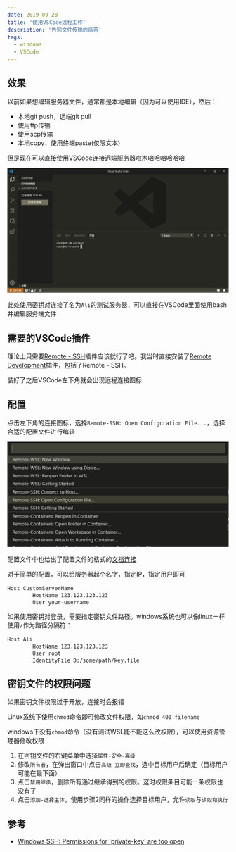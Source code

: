 ```yaml
---
date: 2019-09-28
title: '使用VSCode远程工作'
description: '告别文件传输的痛苦'
tags:
  - windows
  - VSCode
---
```


## 效果

以前如果想编辑服务器文件，通常都是本地编辑（因为可以使用IDE），然后：
- 本地git push，远端git pull
- 使用ftp传输
- 使用scp传输
- 本地copy，使用终端paste(仅限文本)

但是现在可以直接使用VSCode连接远端服务器啦木哈哈哈哈哈哈

![](./_img/190928-1.png)

此处使用密钥对连接了名为`Ali`的测试服务器，可以直接在VSCode里面使用bash并编辑服务端文件

## 需要的VSCode插件

理论上只需要[Remote - SSH]()插件应该就行了吧。我当时直接安装了[Remote Development](https://marketplace.visualstudio.com/items?itemName=ms-vscode-remote.vscode-remote-extensionpack)插件，包括了Remote - SSH。

装好了之后VSCode左下角就会出现远程连接图标

## 配置

点击左下角的连接图标，选择`Remote-SSH: Open Configuration File...`，选择合适的配置文件进行编辑

![](./_img/190928-2.png)

配置文件中也给出了配置文件的格式的[文档连接](https://linux.die.net/man/5/ssh_config)

对于简单的配置，可以给服务器起个名字，指定IP，指定用户即可

```
Host CustomServerName
		HostName 123.123.123.123
		User your-username
```

如果使用密钥对登录，需要指定密钥文件路径。windows系统也可以像linux一样使用`/`作为路径分隔符：

```
Host Ali
		HostName 123.123.123.123
		User root
		IdentityFile D:/some/path/key.file
```

## 密钥文件的权限问题

如果密钥文件权限过于开放，连接时会报错

Linux系统下使用`chmod`命令即可修改文件权限，如`chmod 400 filename`

windows下没有`chmod`命令（没有测试WSL能不能这么改权限），可以使用资源管理器修改权限

1. 在密钥文件的右键菜单中选择`属性-安全-高级`
2. 修改`所有者`，在弹出窗口中点击`高级-立即查找`，选中目标用户后确定（目标用户可能在最下面）
3. 点击`禁用继承`，删除所有通过继承得到的权限。这时权限条目可能一条权限也没有了
4. 点击`添加-选择主体`，使用步骤2同样的操作选择目标用户，允许`读取`与`读取和执行`

## 参考

- [Windows SSH: Permissions for 'private-key' are too open](https://superuser.com/questions/1296024/windows-ssh-permissions-for-private-key-are-too-open)